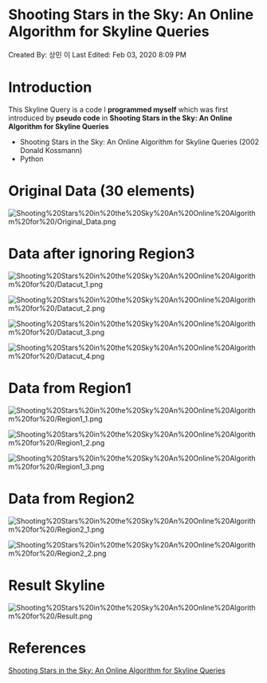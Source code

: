 # Shooting Stars in the Sky: An Online Algorithm for Skyline Queries

Created By: 상민 이
Last Edited: Feb 03, 2020 8:09 PM

# Introduction

This Skyline Query is a code I **programmed myself** which was first introduced by **pseudo code** in **Shooting Stars in the Sky: An Online Algorithm for Skyline Queries**

- Shooting Stars in the Sky: An Online Algorithm for Skyline Queries (2002 Donald Kossmann)
- Python

# Original Data (30 elements)

![Shooting%20Stars%20in%20the%20Sky%20An%20Online%20Algorithm%20for%20/Original_Data.png](Shooting%20Stars%20in%20the%20Sky%20An%20Online%20Algorithm%20for%20/Original_Data.png)

# Data after ignoring Region3

![Shooting%20Stars%20in%20the%20Sky%20An%20Online%20Algorithm%20for%20/Datacut_1.png](Shooting%20Stars%20in%20the%20Sky%20An%20Online%20Algorithm%20for%20/Datacut_1.png)

![Shooting%20Stars%20in%20the%20Sky%20An%20Online%20Algorithm%20for%20/Datacut_2.png](Shooting%20Stars%20in%20the%20Sky%20An%20Online%20Algorithm%20for%20/Datacut_2.png)

![Shooting%20Stars%20in%20the%20Sky%20An%20Online%20Algorithm%20for%20/Datacut_3.png](Shooting%20Stars%20in%20the%20Sky%20An%20Online%20Algorithm%20for%20/Datacut_3.png)

![Shooting%20Stars%20in%20the%20Sky%20An%20Online%20Algorithm%20for%20/Datacut_4.png](Shooting%20Stars%20in%20the%20Sky%20An%20Online%20Algorithm%20for%20/Datacut_4.png)

# Data from Region1

![Shooting%20Stars%20in%20the%20Sky%20An%20Online%20Algorithm%20for%20/Region1_1.png](Shooting%20Stars%20in%20the%20Sky%20An%20Online%20Algorithm%20for%20/Region1_1.png)

![Shooting%20Stars%20in%20the%20Sky%20An%20Online%20Algorithm%20for%20/Region1_2.png](Shooting%20Stars%20in%20the%20Sky%20An%20Online%20Algorithm%20for%20/Region1_2.png)

![Shooting%20Stars%20in%20the%20Sky%20An%20Online%20Algorithm%20for%20/Region1_3.png](Shooting%20Stars%20in%20the%20Sky%20An%20Online%20Algorithm%20for%20/Region1_3.png)

# Data from Region2

![Shooting%20Stars%20in%20the%20Sky%20An%20Online%20Algorithm%20for%20/Region2_1.png](Shooting%20Stars%20in%20the%20Sky%20An%20Online%20Algorithm%20for%20/Region2_1.png)

![Shooting%20Stars%20in%20the%20Sky%20An%20Online%20Algorithm%20for%20/Region2_2.png](Shooting%20Stars%20in%20the%20Sky%20An%20Online%20Algorithm%20for%20/Region2_2.png)

# Result Skyline

![Shooting%20Stars%20in%20the%20Sky%20An%20Online%20Algorithm%20for%20/Result.png](Shooting%20Stars%20in%20the%20Sky%20An%20Online%20Algorithm%20for%20/Result.png)

# References

[Shooting Stars in the Sky: An Online Algorithm for Skyline Queries](https://www.sciencedirect.com/science/article/pii/B9781558608696500329)